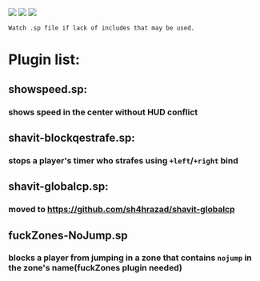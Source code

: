 ![](https://img.shields.io/github/license/sh4hrazad/bhoptimer-some-weird-stuff?style=flat-square) ![](https://img.shields.io/badge/neko%20fl4n-included-ff6a6a?style=flat-square) ![](https://img.shields.io/badge/neko%20brz-included-6aa6ff?style=flat-square)

    Watch .sp file if lack of includes that may be used.
# Plugin list:
## showspeed.sp:
### shows speed in the center without HUD conflict
## shavit-blockqestrafe.sp:
### stops a player's timer who strafes using `+left`/`+right` bind
## shavit-globalcp.sp:
### moved to https://github.com/sh4hrazad/shavit-globalcp
## fuckZones-NoJump.sp
### blocks a player from jumping in a zone that contains `nojump` in the zone's name(fuckZones plugin needed)
